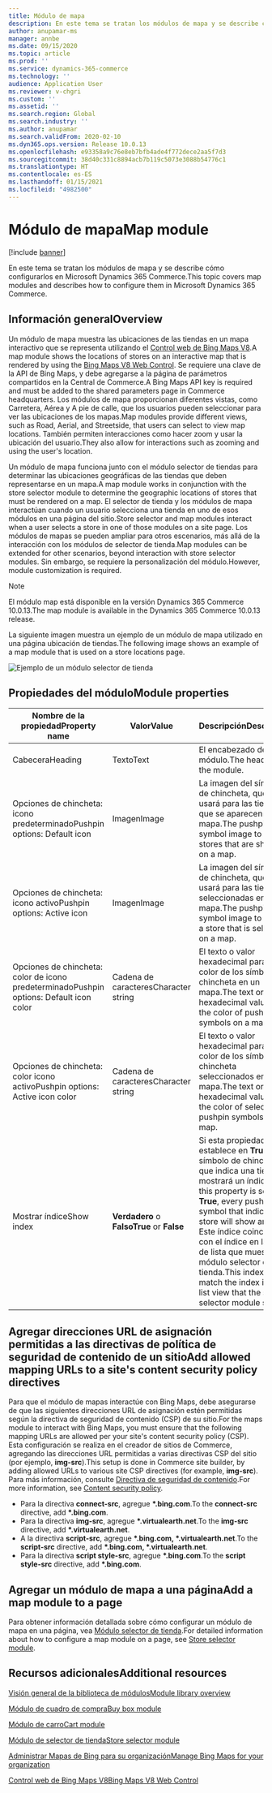 ```yaml
---
title: Módulo de mapa
description: En este tema se tratan los módulos de mapa y se describe cómo configurarlos en Microsoft Dynamics 365 Commerce.
author: anupamar-ms
manager: annbe
ms.date: 09/15/2020
ms.topic: article
ms.prod: ''
ms.service: dynamics-365-commerce
ms.technology: ''
audience: Application User
ms.reviewer: v-chgri
ms.custom: ''
ms.assetid: ''
ms.search.region: Global
ms.search.industry: ''
ms.author: anupamar
ms.search.validFrom: 2020-02-10
ms.dyn365.ops.version: Release 10.0.13
ms.openlocfilehash: e93358a9c76e8eb7bfb4ade4f772dece2aa5f7d3
ms.sourcegitcommit: 38d40c331c8894acb7b119c5073e3088b54776c1
ms.translationtype: HT
ms.contentlocale: es-ES
ms.lasthandoff: 01/15/2021
ms.locfileid: "4982500"
---
```

# <a name="map-module"></a><span data-ttu-id="837ff-103">Módulo de mapa</span><span class="sxs-lookup"><span data-stu-id="837ff-103">Map module</span></span>

[!include [banner](includes/banner.md)]


<span data-ttu-id="837ff-104">En este tema se tratan los módulos de mapa y se describe cómo configurarlos en Microsoft Dynamics 365 Commerce.</span><span class="sxs-lookup"><span data-stu-id="837ff-104">This topic covers map modules and describes how to configure them in Microsoft Dynamics 365 Commerce.</span></span>

## <a name="overview"></a><span data-ttu-id="837ff-105">Información general</span><span class="sxs-lookup"><span data-stu-id="837ff-105">Overview</span></span>

<span data-ttu-id="837ff-106">Un módulo de mapa muestra las ubicaciones de las tiendas en un mapa interactivo que se representa utilizando el [Control web de Bing Maps V8](https://docs.microsoft.com/bingmaps/v8-web-control/).</span><span class="sxs-lookup"><span data-stu-id="837ff-106">A map module shows the locations of stores on an interactive map that is rendered by using the [Bing Maps V8 Web Control](https://docs.microsoft.com/bingmaps/v8-web-control/).</span></span> <span data-ttu-id="837ff-107">Se requiere una clave de la API de Bing Maps, y debe agregarse a la página de parámetros compartidos en la Central de Commerce.</span><span class="sxs-lookup"><span data-stu-id="837ff-107">A Bing Maps API key is required and must be added to the shared parameters page in Commerce headquarters.</span></span> <span data-ttu-id="837ff-108">Los módulos de mapa proporcionan diferentes vistas, como Carretera, Aérea y A pie de calle, que los usuarios pueden seleccionar para ver las ubicaciones de los mapas.</span><span class="sxs-lookup"><span data-stu-id="837ff-108">Map modules provide different views, such as Road, Aerial, and Streetside, that users can select to view map locations.</span></span> <span data-ttu-id="837ff-109">También permiten interacciones como hacer zoom y usar la ubicación del usuario.</span><span class="sxs-lookup"><span data-stu-id="837ff-109">They also allow for interactions such as zooming and using the user's location.</span></span>

<span data-ttu-id="837ff-110">Un módulo de mapa funciona junto con el módulo selector de tiendas para determinar las ubicaciones geográficas de las tiendas que deben representarse en un mapa.</span><span class="sxs-lookup"><span data-stu-id="837ff-110">A map module works in conjunction with the store selector module to determine the geographic locations of stores that must be rendered on a map.</span></span> <span data-ttu-id="837ff-111">El selector de tienda y los módulos de mapa interactúan cuando un usuario selecciona una tienda en uno de esos módulos en una página del sitio.</span><span class="sxs-lookup"><span data-stu-id="837ff-111">Store selector and map modules interact when a user selects a store in one of those modules on a site page.</span></span> <span data-ttu-id="837ff-112">Los módulos de mapas se pueden ampliar para otros escenarios, más allá de la interacción con los módulos de selector de tienda.</span><span class="sxs-lookup"><span data-stu-id="837ff-112">Map modules can be extended for other scenarios, beyond interaction with store selector modules.</span></span> <span data-ttu-id="837ff-113">Sin embargo, se requiere la personalización del módulo.</span><span class="sxs-lookup"><span data-stu-id="837ff-113">However, module customization is required.</span></span>

> [!NOTE]
> <span data-ttu-id="837ff-114">El módulo map está disponible en la versión Dynamics 365 Commerce 10.0.13.</span><span class="sxs-lookup"><span data-stu-id="837ff-114">The map module is available in the Dynamics 365 Commerce 10.0.13 release.</span></span>

<span data-ttu-id="837ff-115">La siguiente imagen muestra un ejemplo de un módulo de mapa utilizado en una página ubicación de tiendas.</span><span class="sxs-lookup"><span data-stu-id="837ff-115">The following image shows an example of a map module that is used on a store locations page.</span></span>

![Ejemplo de un módulo selector de tienda](./media/ecommerce-Storelocator.PNG)

## <a name="module-properties"></a><span data-ttu-id="837ff-117">Propiedades del módulo</span><span class="sxs-lookup"><span data-stu-id="837ff-117">Module properties</span></span>

| <span data-ttu-id="837ff-118">Nombre de la propiedad</span><span class="sxs-lookup"><span data-stu-id="837ff-118">Property name</span></span>             | <span data-ttu-id="837ff-119">Valor</span><span class="sxs-lookup"><span data-stu-id="837ff-119">Value</span></span>                 | <span data-ttu-id="837ff-120">Descripción</span><span class="sxs-lookup"><span data-stu-id="837ff-120">Description</span></span> |
|---------------------------|-----------------------|-------------|
| <span data-ttu-id="837ff-121">Cabecera</span><span class="sxs-lookup"><span data-stu-id="837ff-121">Heading</span></span> | <span data-ttu-id="837ff-122">Texto</span><span class="sxs-lookup"><span data-stu-id="837ff-122">Text</span></span> | <span data-ttu-id="837ff-123">El encabezado del módulo.</span><span class="sxs-lookup"><span data-stu-id="837ff-123">The heading for the module.</span></span> |
| <span data-ttu-id="837ff-124">Opciones de chincheta: icono predeterminado</span><span class="sxs-lookup"><span data-stu-id="837ff-124">Pushpin options: Default icon</span></span> | <span data-ttu-id="837ff-125">Imagen</span><span class="sxs-lookup"><span data-stu-id="837ff-125">Image</span></span> | <span data-ttu-id="837ff-126">La imagen del símbolo de chincheta, que se usará para las tiendas que se aparecen en un mapa.</span><span class="sxs-lookup"><span data-stu-id="837ff-126">The pushpin symbol image to use for stores that are shown on a map.</span></span> |
| <span data-ttu-id="837ff-127">Opciones de chincheta: icono activo</span><span class="sxs-lookup"><span data-stu-id="837ff-127">Pushpin options: Active icon</span></span> | <span data-ttu-id="837ff-128">Imagen</span><span class="sxs-lookup"><span data-stu-id="837ff-128">Image</span></span> | <span data-ttu-id="837ff-129">La imagen del símbolo de chincheta, que se usará para las tiendas seleccionadas en un mapa.</span><span class="sxs-lookup"><span data-stu-id="837ff-129">The pushpin symbol image to use for a store that is selected on a map.</span></span> |
| <span data-ttu-id="837ff-130">Opciones de chincheta: color de icono predeterminado</span><span class="sxs-lookup"><span data-stu-id="837ff-130">Pushpin options: Default icon color</span></span> | <span data-ttu-id="837ff-131">Cadena de caracteres</span><span class="sxs-lookup"><span data-stu-id="837ff-131">Character string</span></span> | <span data-ttu-id="837ff-132">El texto o valor hexadecimal para el color de los símbolos de chincheta en un mapa.</span><span class="sxs-lookup"><span data-stu-id="837ff-132">The text or hexadecimal value for the color of pushpin symbols on a map.</span></span> |
| <span data-ttu-id="837ff-133">Opciones de chincheta: color icono activo</span><span class="sxs-lookup"><span data-stu-id="837ff-133">Pushpin options: Active icon color</span></span> | <span data-ttu-id="837ff-134">Cadena de caracteres</span><span class="sxs-lookup"><span data-stu-id="837ff-134">Character string</span></span> | <span data-ttu-id="837ff-135">El texto o valor hexadecimal para el color de los símbolos de chincheta seleccionados en un mapa.</span><span class="sxs-lookup"><span data-stu-id="837ff-135">The text or hexadecimal value for the color of selected pushpin symbols on a map.</span></span> |
| <span data-ttu-id="837ff-136">Mostrar índice</span><span class="sxs-lookup"><span data-stu-id="837ff-136">Show index</span></span> | <span data-ttu-id="837ff-137">**Verdadero** o **Falso**</span><span class="sxs-lookup"><span data-stu-id="837ff-137">**True** or **False**</span></span> | <span data-ttu-id="837ff-138">Si esta propiedad se establece en **True**, cada símbolo de chincheta que indica una tienda mostrará un índice.</span><span class="sxs-lookup"><span data-stu-id="837ff-138">If this property is set to **True**, every pushpin symbol that indicates a store will show an index.</span></span> <span data-ttu-id="837ff-139">Este índice coincidirá con el índice en la vista de lista que muestra el módulo selector de tienda.</span><span class="sxs-lookup"><span data-stu-id="837ff-139">This index will match the index in the list view that the store selector module shows.</span></span> |

## <a name="add-allowed-mapping-urls-to-a-sites-content-security-policy-directives"></a><span data-ttu-id="837ff-140">Agregar direcciones URL de asignación permitidas a las directivas de política de seguridad de contenido de un sitio</span><span class="sxs-lookup"><span data-stu-id="837ff-140">Add allowed mapping URLs to a site's content security policy directives</span></span>

<span data-ttu-id="837ff-141">Para que el módulo de mapas interactúe con Bing Maps, debe asegurarse de que las siguientes direcciones URL de asignación estén permitidas según la directiva de seguridad de contenido (CSP) de su sitio.</span><span class="sxs-lookup"><span data-stu-id="837ff-141">For the maps module to interact with Bing Maps, you must ensure that the following mapping URLs are allowed per your site's content security policy (CSP).</span></span> <span data-ttu-id="837ff-142">Esta configuración se realiza en el creador de sitios de Commerce, agregando las direcciones URL permitidas a varias directivas CSP del sitio (por ejemplo, **img-src**).</span><span class="sxs-lookup"><span data-stu-id="837ff-142">This setup is done in Commerce site builder, by adding allowed URLs to various site CSP directives (for example, **img-src**).</span></span> <span data-ttu-id="837ff-143">Para más información, consulte [Directiva de seguridad de contenido](manage-csp.md).</span><span class="sxs-lookup"><span data-stu-id="837ff-143">For more information, see [Content security policy](manage-csp.md).</span></span> 

- <span data-ttu-id="837ff-144">Para la directiva **connect-src**, agregue **&#42;.bing.com**.</span><span class="sxs-lookup"><span data-stu-id="837ff-144">To the **connect-src** directive, add **&#42;.bing.com**.</span></span>
- <span data-ttu-id="837ff-145">Para la directiva **img-src**, agregue **&#42;.virtualearth.net**.</span><span class="sxs-lookup"><span data-stu-id="837ff-145">To the **img-src** directive, add **&#42;.virtualearth.net**.</span></span>
- <span data-ttu-id="837ff-146">A la directiva **script-src**, agregue **&#42;.bing.com, &#42;.virtualearth.net**.</span><span class="sxs-lookup"><span data-stu-id="837ff-146">To the **script-src** directive, add **&#42;.bing.com, &#42;.virtualearth.net**.</span></span>
- <span data-ttu-id="837ff-147">Para la directiva **script style-src**, agregue **&#42;.bing.com**.</span><span class="sxs-lookup"><span data-stu-id="837ff-147">To the **script style-src** directive, add **&#42;.bing.com**.</span></span>

## <a name="add-a-map-module-to-a-page"></a><span data-ttu-id="837ff-148">Agregar un módulo de mapa a una página</span><span class="sxs-lookup"><span data-stu-id="837ff-148">Add a map module to a page</span></span>

<span data-ttu-id="837ff-149">Para obtener información detallada sobre cómo configurar un módulo de mapa en una página, vea [Módulo selector de tienda](store-selector.md).</span><span class="sxs-lookup"><span data-stu-id="837ff-149">For detailed information about how to configure a map module on a page, see [Store selector module](store-selector.md).</span></span> 
 
## <a name="additional-resources"></a><span data-ttu-id="837ff-150">Recursos adicionales</span><span class="sxs-lookup"><span data-stu-id="837ff-150">Additional resources</span></span>

[<span data-ttu-id="837ff-151">Visión general de la biblioteca de módulos</span><span class="sxs-lookup"><span data-stu-id="837ff-151">Module library overview</span></span>](starter-kit-overview.md)

[<span data-ttu-id="837ff-152">Módulo de cuadro de compra</span><span class="sxs-lookup"><span data-stu-id="837ff-152">Buy box module</span></span>](add-buy-box.md)

[<span data-ttu-id="837ff-153">Módulo de carro</span><span class="sxs-lookup"><span data-stu-id="837ff-153">Cart module</span></span>](add-cart-module.md)

[<span data-ttu-id="837ff-154">Módulo de selector de tienda</span><span class="sxs-lookup"><span data-stu-id="837ff-154">Store selector module</span></span>](store-selector.md)

[<span data-ttu-id="837ff-155">Administrar Mapas de Bing para su organización</span><span class="sxs-lookup"><span data-stu-id="837ff-155">Manage Bing Maps for your organization</span></span>](./dev-itpro/manage-bing-maps.md)

[<span data-ttu-id="837ff-156">Control web de Bing Maps V8</span><span class="sxs-lookup"><span data-stu-id="837ff-156">Bing Maps V8 Web Control</span></span>](https://docs.microsoft.com/bingmaps/v8-web-control/)
